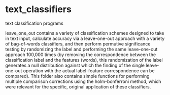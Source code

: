 # text_classifiers
text classification programs


leave_one_out contains a variety of classification schemes designed to take in text input, calculate accuracy via a leave-one-out approach with a variety of bag-of-words classifiers, and then perform permutive significance testing by randomizing the label and performing the same leave-one-out approach 100,000 times (by removing the correspondence between the classification label and the features (words), this randomization of the label generates a null distribution against which the finding of the single leave-one-out operation with the actual label-feature correspondence can be compared). This folder also contains simple functions for performing multiple comparison corrections using the holm-bonferroni method, which were relevant for the specific, original application of these classifiers.

